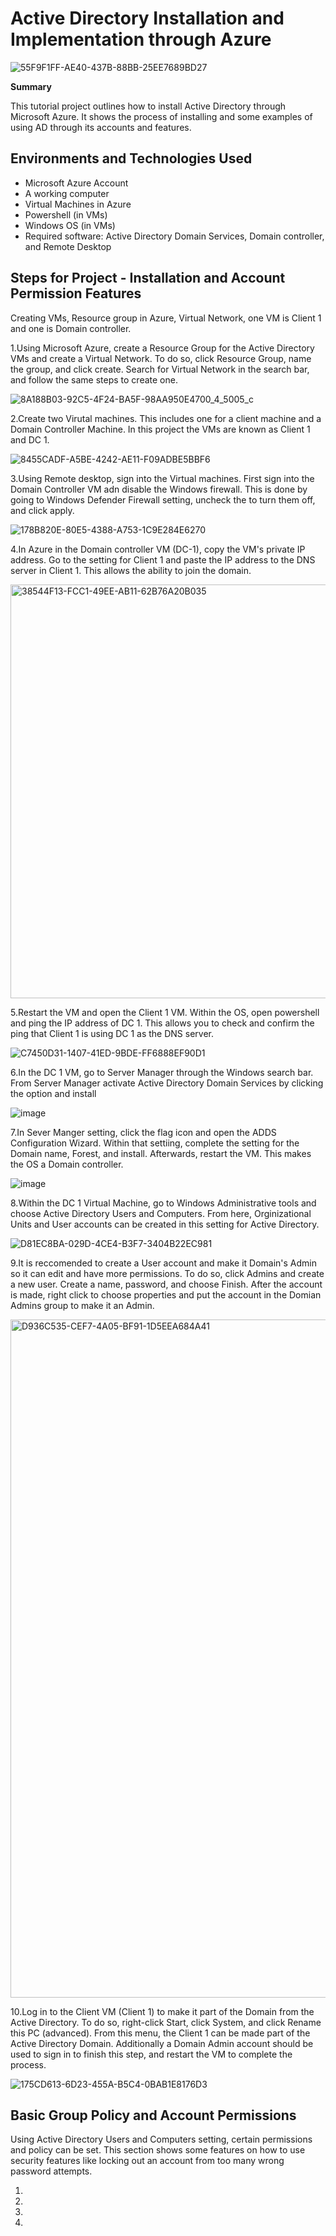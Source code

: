# Active Directory Installation and Implementation through Azure

![55F9F1FF-AE40-437B-88BB-25EE7689BD27](https://github.com/user-attachments/assets/49cc6633-30a8-442a-ac80-b25ea3861936)

**Summary**

This tutorial project outlines how to install Active Directory through Microsoft Azure. It shows the process of installing and some examples of using AD through its accounts and features.<br />

<h2>Environments and Technologies Used</h2>

- Microsoft Azure Account
- A working computer
- Virtual Machines in Azure
- Powershell (in VMs)
- Windows OS (in VMs)
- Required software: Active Directory Domain Services, Domain controller, and Remote Desktop 


<h2>Steps for Project - Installation and Account Permission Features</h2>


Creating VMs, Resource group in Azure, Virtual Network, one VM is Client 1 and one is Domain controller.

1.Using Microsoft Azure, create a Resource Group for the Active Directory VMs and create a Virtual Network. To do so, click Resource Group, name the group, and click create. Search for Virtual Network in the search bar, and follow the same steps to create one.

![8A188B03-92C5-4F24-BA5F-98AA950E4700_4_5005_c](https://github.com/user-attachments/assets/bcab40a2-ce8e-4608-9760-8685aa9fbab5)

2.Create two Virutal machines. This includes one for a client machine and a Domain Controller Machine. In this project the VMs are known as Client 1 and DC 1.

![8455CADF-A5BE-4242-AE11-F09ADBE5BBF6](https://github.com/user-attachments/assets/c4180ede-bab0-49fc-b1fd-e45db40eb74b)

3.Using Remote desktop, sign into the Virtual machines. First sign into the Domain Controller VM adn disable the Windows firewall. This is done by going to Windows Defender Firewall setting, uncheck the to turn them off, and click apply.

![178B820E-80E5-4388-A753-1C9E284E6270](https://github.com/user-attachments/assets/dbb0c440-77ce-4edb-85f4-1265ba1a8e44)

4.In Azure in the Domain controller VM (DC-1), copy the VM's private IP address. Go to the setting for Client 1 and paste the IP address to the DNS server in Client 1. This allows the ability to join the domain.

<img width="662" alt="38544F13-FCC1-49EE-AB11-62B76A20B035" src="https://github.com/user-attachments/assets/cd994989-dc74-4f7f-95ca-a9eee522c1b0" />


5.Restart the VM and open the Client 1 VM. Within the OS, open powershell and ping the IP address of DC 1. This allows you to check and confirm the ping that Client 1 is using DC 1 as the DNS server.

![C7450D31-1407-41ED-9BDE-FF6888EF90D1](https://github.com/user-attachments/assets/93510ad1-ac82-47f3-92bb-617a15aae6c1)

6.In the DC 1 VM, go to Server Manager through the Windows search bar. From Server Manager activate Active Directory Domain Services by clicking the option and install

![image](https://github.com/user-attachments/assets/7842cabd-f899-4200-8e65-85c49e88e84a)

7.In Sever Manger setting, click the flag icon and open the ADDS Configuration Wizard. Within that settiing, complete the setting for the Domain name, Forest, and install. Afterwards, restart the VM. This makes the OS a Domain controller.

![image](https://github.com/user-attachments/assets/74b0bd25-dcd9-4b1b-87ec-799857614dff)


8.Within the DC 1 Virtual Machine, go to Windows Administrative tools and choose Active Directory Users and Computers. From here, Orginizational Units and User accounts can be created in this setting for Active Directory.

![D81EC8BA-029D-4CE4-B3F7-3404B22EC981](https://github.com/user-attachments/assets/aedae524-2658-4b19-b6fc-6173f5466c56)

9.It is reccomended to create a User account and make it Domain's Admin so it can edit and have more permissions. To do so, click Admins and create a new user. Create a name, password, and choose Finish. After the account is made, right click to choose properties and put the account in the Domian Admins group to make it an Admin.

<img width="1085" alt="D936C535-CEF7-4A05-BF91-1D5EEA684A41" src="https://github.com/user-attachments/assets/8e2d0ae1-473a-4dce-ae78-0218441a18ad" />

10.Log in to the Client VM (Client 1) to make it part of the Domain from the Active Directory. To do so, right-click Start, click System, and click Rename this PC (advanced). From this menu, the Client 1 can be made part of the Active Directory Domain. Additionally a Domain Admin account should be used to sign in to finish this step, and restart the VM to complete the process.

![175CD613-6D23-455A-B5C4-0BAB1E8176D3](https://github.com/user-attachments/assets/de417855-2e9f-41d5-908e-d404c39dff3e)


<h2> Basic Group Policy and Account Permissions </h2>

Using Active Directory Users and Computers setting, certain permissions and policy can be set. This section shows some features on how to use security features like locking out an account from too many wrong password attempts.

1.

2.

3.

4.
